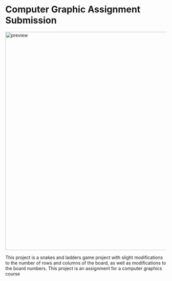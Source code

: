 # Computer Graphic Assignment Submission

<img src="https://github.com/user-attachments/assets/9d304298-2153-4499-8e00-79e07913c159" alt="preview" width="680"/>

This project is a snakes and ladders game project with slight modifications to the number of rows and columns of the board, as well as modifications to the board numbers. This project is an assignment for a computer graphics course

